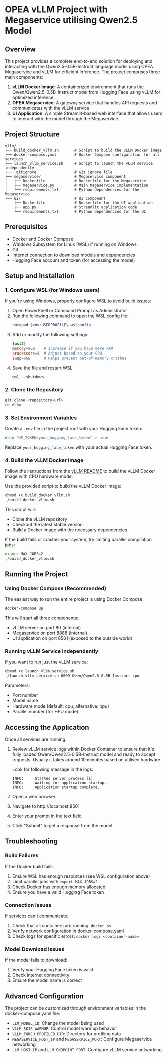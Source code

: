 # OPEA vLLM Project with Megaservice utilising Qwen2.5 Model

## Overview

This project provides a complete end-to-end solution for deploying and interacting with the Qwen2.5-0.5B-Instruct language model using OPEA Megaservice and vLLM for efficient inference. The project comprises three main components:

1. **vLLM Docker Image**: A containerized environment that runs the Qwen/Qwen2.5-0.5B-Instruct model from Hugging Face using vLLM for optimized inference.
2. **OPEA Megaservice**: A gateway service that handles API requests and communicates with the vLLM service.
3. **UI Application**: A simple Streamlit-based web interface that allows users to interact with the model through the Megaservice.

## Project Structure

```
vllm/
├── build_docker_vllm.sh       # Script to build the vLLM Docker image
├── docker-compose.yaml        # Docker Compose configuration for all services
├── launch_vllm_service.sh     # Script to launch the vLLM service independently
├── .gitignore                 # Git ignore file
├── megaservice/               # Megaservice component
│   ├── Dockerfile             # Dockerfile for the Megaservice
│   ├── megaservice.py         # Main Megaservice implementation
│   └── requirements.txt       # Python dependencies for the Megaservice
└── ui/                        # UI component
    ├── Dockerfile             # Dockerfile for the UI application
    ├── app.py                 # Streamlit application code
    └── requirements.txt       # Python dependencies for the UI
```

## Prerequisites

- Docker and Docker Compose
- Windows Subsystem for Linux (WSL) if running on Windows
- Git
- Internet connection to download models and dependencies
- Hugging Face account and token (for accessing the model)

## Setup and Installation

### 1. Configure WSL (for Windows users)

If you're using Windows, properly configure WSL to avoid build issues:

1. Open PowerShell or Command Prompt as Administrator
2. Run the following command to open the WSL config file:
   ```powershell
   notepad $env:USERPROFILE\.wslconfig
   ```
3. Add or modify the following settings:
   ```ini
   [wsl2]
   memory=8GB    # Increase if you have more RAM
   processors=4  # Adjust based on your CPU
   swap=8GB      # Helps prevent out-of-memory crashes
   ```
4. Save the file and restart WSL:
   ```powershell
   wsl --shutdown
   ```

### 2. Clone the Repository

```bash
git clone <repository-url>
cd vllm
```

### 3. Set Environment Variables

Create a `.env` file in the project root with your Hugging Face token:

```bash
echo "HF_TOKEN=your_hugging_face_token" > .env
```

Replace `your_hugging_face_token` with your actual Hugging Face token.

### 4. Build the vLLM Docker Image

Follow the instructions from the [vLLM README](https://github.com/opea-project/GenAIComps/blob/main/comps/third_parties/vllm/README.md) to build the vLLM Docker image with CPU hardware mode.

Use the provided script to build the vLLM Docker image:

```bash
chmod +x build_docker_vllm.sh
./build_docker_vllm.sh
```

This script will:
- Clone the vLLM repository
- Checkout the latest stable version
- Build a Docker image with the necessary dependencies

If the build fails or crashes your system, try limiting parallel compilation jobs:

```bash
export MAX_JOBS=2
./build_docker_vllm.sh
```

## Running the Project

### Using Docker Compose (Recommended)

The easiest way to run the entire project is using Docker Compose:

```bash
docker-compose up
```

This will start all three components:
- vLLM server on port 80 (internal)
- Megaservice on port 8888 (internal)
- UI application on port 8501 (exposed to the outside world)

### Running vLLM Service Independently

If you want to run just the vLLM service:

```bash
chmod +x launch_vllm_service.sh
./launch_vllm_service.sh 8009 Qwen/Qwen2.5-0.5B-Instruct cpu
```

Parameters:
- Port number 
- Model name 
- Hardware mode (default: cpu, alternative: hpu)
- Parallel number (for HPU mode)

## Accessing the Application

Once all services are running:

1. Review vLLM service logs within Docker Container to ensure that it's fully loaded Qwen/Qwen2.5-0.5B-Instruct model and ready to accept requests. Usually it takes around 10 minutes based on utilised hardware.
   
   Look for following message in the logs:
   ```text
   INFO:     Started server process [1]
   INFO:     Waiting for application startup.
   INFO:     Application startup complete.
   ```

2. Open a web browser
3. Navigate to http://localhost:8501
4. Enter your prompt in the text field
5. Click "Submit" to get a response from the model

## Troubleshooting

### Build Failures

If the Docker build fails:

1. Ensure WSL has enough resources (see WSL configuration above)
2. Limit parallel jobs with `export MAX_JOBS=2`
3. Check Docker has enough memory allocated
4. Ensure you have a valid Hugging Face token

### Connection Issues

If services can't communicate:

1. Check that all containers are running: `docker ps`
2. Verify network configuration in docker-compose.yaml
3. Check logs for specific errors: `docker logs <container-name>`

### Model Download Issues

If the model fails to download:

1. Verify your Hugging Face token is valid
2. Check internet connectivity
3. Ensure the model name is correct

## Advanced Configuration

The project can be customized through environment variables in the docker-compose.yaml file:

- `LLM_MODEL_ID`: Change the model being used
- `VLLM_SKIP_WARMUP`: Control model warmup behavior
- `VLLM_TORCH_PROFILER_DIR`: Directory for profiling data
- `MEGASERVICE_HOST_IP` and `MEGASERVICE_PORT`: Configure Megaservice networking
- `LLM_HOST_IP` and `LLM_ENDPOINT_PORT`: Configure vLLM service networking
